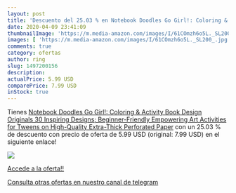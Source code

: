 ```yaml
---
layout: post
title: 'Descuento del 25.03 % en Notebook Doodles Go Girl!: Coloring & Ac'
date: 2020-04-09 23:41:09
thumbnailImage: 'https://m.media-amazon.com/images/I/61COmzh6o5L._SL200_.jpg'
images: [ 'https://m.media-amazon.com/images/I/61COmzh6o5L._SL200_.jpg' ]
comments: true
category: ofertas
author: ring
slug: 1497200156
description:
actualPrice: 5.99 USD
comparePrice: 7.99 USD
inStock: true
---
```


Tienes [Notebook Doodles Go Girl!: Coloring & Activity Book  Design Originals  30 Inspiring Designs; Beginner-Friendly Empowering Art Activities for Tweens  on High-Quality Extra-Thick Perforated Paper](https://www.amazon.com/dp/1497200156/?tag=redken08-20) con un 25.03 % de descuento con precio de oferta de 5.99 USD (original: 7.99 USD) en el siguiente enlace!

[![](https://m.media-amazon.com/images/I/61COmzh6o5L._SL200_.jpg)](https://www.amazon.com/dp/1497200156/?tag=redken08-20)

[Accede a la oferta!!](https://www.amazon.com/dp/1497200156/?tag=redken08-20)

[Consulta otras ofertas en nuestro canal de telegram](https://t.me/s/ofertas25)
